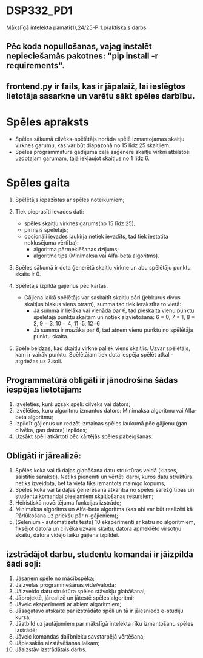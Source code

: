 # DSP332_PD1
Mākslīgā intelekta pamati(1),24/25-P 1.praktiskais darbs

## Pēc koda nopullošanas, vajag instalēt nepieciešamās pakotnes: "pip install -r requirements".
## frontend.py ir fails, kas ir jāpalaiž, lai ieslēgtos lietotāja sasarkne un varētu sākt spēles darbību.

# Spēles apraksts
- Spēles sākumā cilvēks-spēlētājs norāda spēlē izmantojamas skaitļu virknes garumu, kas var būt diapazonā no 15 līdz 25 skaitļiem.
- Spēles programmatūra gadījuma ceļā saģenerē skaitļu virkni atbilstoši uzdotajam garumam, tajā iekļaujot skaitļus no 1 līdz 6.

# Spēles gaita
1. Spēlētājs iepazīstas ar spēles noteikumiem;
2. Tiek pieprasīti ievades dati: 
   - spēles skaitļu virknes garums(no 15 līdz 25);
   - pirmais spēlētājs;
   - opcionāli ievades lauki(ja netiek ievadīts, tad tiek iestatīta noklusējuma vērtība):
     - algoritma pārmeklēšanas dziļums;
     - algoritma tips (Minimaksa vai Alfa-beta algoritms).
3. Spēles sākumā ir dota ģenerētā skaitļu virkne un abu spēlētāju punktu skaits ir 0.
4. Spēlētājs izpilda gājienus pēc kārtas. 
   - Gājiena laikā spēlētājs var saskaitīt skaitļu pāri (jebkurus divus skaitļus blakus viens otram), summa tad tiek ierakstīta to vietā:
     - Ja summa ir lielāka vai vienāda par 6, tad pieskaita vienu punktu spēlētāja punktu skaitam un notiek aizvietošana: 6 = 0, 7 = 1, 8 = 2, 9 = 3, 10 = 4, 11=5, 12=6
     - Ja summa ir mazāka par 6, tad atņem vienu punktu no spēlētāja punktu skaita.
     

5. Spēle beidzas, kad skaitļu virknē paliek viens skaitlis. Uzvar spēlētājs, kam ir vairāk punktu. Spēlētājam tiek dota iespēja spēlēt atkal - atgriežas uz 2.soli.


## Programmatūrā obligāti ir jānodrošina šādas iespējas lietotājam: 

1. Izvēlēties, kurš uzsāk spēli: cilvēks vai dators;
2. Izvēlēties, kuru algoritmu izmantos dators: Minimaksa algoritmu vai Alfa-beta algoritmu;
3. Izpildīt gājienus un redzēt izmaiņas spēles laukumā pēc gājienu (gan cilvēka, gan datora) izpildes;
4. Uzsākt spēli atkārtoti pēc kārtējās spēles pabeigšanas.

## Obligāti ir jārealizē:
1. Spēles koka vai tā daļas glabāšana datu struktūras veidā (klases, saistītie saraksti). Netiks pieņemti un vērtēti darbi, kuros datu struktūra netiks izveidota, bet tā vietā tiks izmantots mainīgo kopums;
2. Spēles koka vai tā daļas ģenerēšana atkarībā no spēles sarežģītības un studentu komandai pieejamiem skaitļošanas resursiem;
3. Heiristiskā novērtējuma funkcijas izstrāde;
4. Minimaksa algoritms un Alfa-beta algoritms (kas abi var būt realizēti kā Pārlūkošana uz priekšu pār n-gājieniem);
5. (Selenium - automatizēts tests) 10 eksperimenti ar katru no algoritmiem, fiksējot datora un cilvēka uzvaru skaitu, datora apmeklēto virsotņu skaitu, datora vidējo laiku gājiena izpildei.

## izstrādājot darbu, studentu komandai ir jāizpilda šādi soļi:

1. Jāsaņem spēle no mācībspēka;
2. Jāizvēlas programmēšanas vide/valoda;
3. Jāizveido datu struktūra spēles stāvokļu glabāšanai;
4. Jāprojektē, jārealizē un jātestē spēles algoritmi;
5. Jāveic eksperimenti ar abiem algoritmiem;
6. Jāsagatavo atskaite par izstrādāto spēli un tā ir jāiesniedz e-studiju kursā;
7. Jāatbild uz jautājumiem par mākslīgā intelekta rīku izmantošanu spēles izstrādē;
8. Jāveic komandas dalībnieku savstarpējā vērtēšana;
9. Jāpiesakās aizstāvēšanas laikam;
10. Jāaizstāv izstrādātais darbs.
